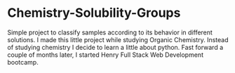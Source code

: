# Chemistry-Solubility-Groups
Simple project to classify samples according to its behavior in different solutions.
I made this little project while studying Organic Chemistry. Instead of studying chemistry I decide to learn a little about python. Fast forward a couple of months later, I started Henry Full Stack Web Development bootcamp. 
